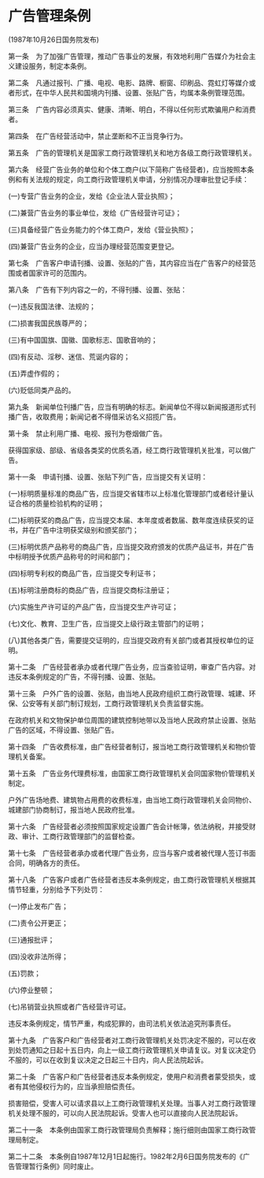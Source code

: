 # 广告管理条例

(1987年10月26日国务院发布)

 

第一条　为了加强广告管理，推动广告事业的发展，有效地利用广告媒介为社会主义建设服务，制定本条例。

第二条　凡通过报刊、广播、电视、电影、路牌、橱窗、印刷品、霓虹灯等媒介或者形式，在中华人民共和国境内刊播、设置、张贴广告，均属本条例管理范围。

第三条　广告内容必须真实、健康、清晰、明白，不得以任何形式欺骗用户和消费者。

第四条　在广告经营活动中，禁止垄断和不正当竞争行为。

第五条　广告的管理机关是国家工商行政管理机关和地方各级工商行政管理机关。

第六条　经营广告业务的单位和个体工商户(以下简称广告经营者)，应当按照本条例和有关法规的规定，向工商行政管理机关申请，分别情况办理审批登记手续：

(一)专营广告业务的企业，发给《企业法人营业执照》；

(二)兼营广告业务的事业单位，发给《广告经营许可证》；

(三)具备经营广告业务能力的个体工商户，发给《营业执照》；

(四)兼营广告业务的企业，应当办理经营范围变更登记。

第七条　广告客户申请刊播、设置、张贴的广告，其内容应当在广告客户的经营范围或者国家许可的范围内。

第八条　广告有下列内容之一的，不得刊播、设置、张贴：

(一)违反我国法律、法规的；

(二)损害我国民族尊严的；

(三)有中国国旗、国徽、国歌标志、国歌音响的；

(四)有反动、淫秽、迷信、荒诞内容的；

(五)弄虚作假的；

(六)贬低同类产品的。

第九条　新闻单位刊播广告，应当有明确的标志。新闻单位不得以新闻报道形式刊播广告，收取费用；新闻记者不得借采访名义招揽广告。

第十条　禁止利用广播、电视、报刊为卷烟做广告。

获得国家级、部级、省级各类奖的优质名酒，经工商行政管理机关批准，可以做广告。

第十一条　申请刊播、设置、张贴下列广告，应当提交有关证明：

(一)标明质量标准的商品广告，应当提交省辖市以上标准化管理部门或者经计量认证合格的质量检验机构的证明；

(二)标明获奖的商品广告，应当提交本届、本年度或者数届、数年度连续获奖的证书，并在广告中注明获奖级别和颁奖部门；

(三)标明优质产品称号的商品广告，应当提交政府颁发的优质产品证书，并在广告中标明授予优质产品称号的时间和部门；

(四)标明专利权的商品广告，应当提交专利证书；

(五)标明注册商标的商品广告，应当提交商标注册证；

(六)实施生产许可证的产品广告，应当提交生产许可证；

(七)文化、教育、卫生广告，应当提交上级行政主管部门的证明；

(八)其他各类广告，需要提交证明的，应当提交政府有关部门或者其授权单位的证明。

第十二条　广告经营者承办或者代理广告业务，应当查验证明，审查广告内容。对违反本条例规定的广告，不得刊播、设置、张贴。

第十三条　户外广告的设置、张贴，由当地人民政府组织工商行政管理、城建、环保、公安等有关部门制订规划，工商行政管理机关负责监督实施。

在政府机关和文物保护单位周围的建筑控制地带以及当地人民政府禁止设置、张贴广告的区域，不得设置、张贴广告。

第十四条　广告收费标准，由广告经营者制订，报当地工商行政管理机关和物价管理机关备案。

第十五条　广告业务代理费标准，由国家工商行政管理机关会同国家物价管理机关制定。

户外广告场地费、建筑物占用费的收费标准，由当地工商行政管理机关会同物价、城建部门协商制订，报当地人民政府批准。

第十六条　广告经营者必须按照国家规定设置广告会计帐簿，依法纳税，并接受财政、审计、工商行政管理部门的监督检查。

第十七条　广告经营者承办或者代理广告业务，应当与客户或者被代理人签订书面合同，明确各方的责任。

第十八条　广告客户或者广告经营者违反本条例规定，由工商行政管理机关根据其情节轻重，分别给予下列处罚：

(一)停止发布广告；

(二)责令公开更正；

(三)通报批评；

(四)没收非法所得；

(五)罚款；

(六)停业整顿；

(七)吊销营业执照或者广告经营许可证。

违反本条例规定，情节严重，构成犯罪的，由司法机关依法追究刑事责任。

第十九条　广告客户和广告经营者对工商行政管理机关处罚决定不服的，可以在收到处罚通知之日起十五日内，向上一级工商行政管理机关申请复议。对复议决定仍不服的，可以在收到复议决定之日起三十日内，向人民法院起诉。

第二十条　广告客户和广告经营者违反本条例规定，使用户和消费者蒙受损失，或者有其他侵权行为的，应当承担赔偿责任。

损害赔偿，受害人可以请求县以上工商行政管理机关处理。当事人对工商行政管理机关处理不服的，可以向人民法院起诉。受害人也可以直接向人民法院起诉。

第二十一条　本条例由国家工商行政管理局负责解释；施行细则由国家工商行政管理局制定。

第二十二条　本条例自1987年12月1日起施行。1982年2月6日国务院发布的《广告管理暂行条例》同时废止。